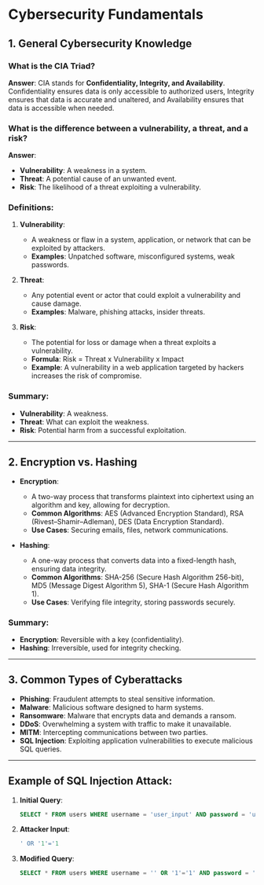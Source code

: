 # Cybersecurity Fundamentals

## 1. General Cybersecurity Knowledge

### What is the CIA Triad?
**Answer**: CIA stands for **Confidentiality, Integrity, and Availability**. Confidentiality ensures data is only accessible to authorized users, Integrity ensures that data is accurate and unaltered, and Availability ensures that data is accessible when needed.

### What is the difference between a vulnerability, a threat, and a risk?
**Answer**: 
- **Vulnerability**: A weakness in a system.
- **Threat**: A potential cause of an unwanted event.
- **Risk**: The likelihood of a threat exploiting a vulnerability.

### Definitions:

1. **Vulnerability**:
   - A weakness or flaw in a system, application, or network that can be exploited by attackers.
   - **Examples**: Unpatched software, misconfigured systems, weak passwords.

2. **Threat**:
   - Any potential event or actor that could exploit a vulnerability and cause damage.
   - **Examples**: Malware, phishing attacks, insider threats.

3. **Risk**:
   - The potential for loss or damage when a threat exploits a vulnerability.
   - **Formula**: Risk = Threat x Vulnerability x Impact
   - **Example**: A vulnerability in a web application targeted by hackers increases the risk of compromise.

### Summary:
- **Vulnerability**: A weakness.
- **Threat**: What can exploit the weakness.
- **Risk**: Potential harm from a successful exploitation.

---

## 2. Encryption vs. Hashing

- **Encryption**:
  - A two-way process that transforms plaintext into ciphertext using an algorithm and key, allowing for decryption.
  - **Common Algorithms**: AES (Advanced Encryption Standard), RSA (Rivest–Shamir–Adleman), DES (Data Encryption Standard).
  - **Use Cases**: Securing emails, files, network communications.

- **Hashing**:
  - A one-way process that converts data into a fixed-length hash, ensuring data integrity.
  - **Common Algorithms**: SHA-256 (Secure Hash Algorithm 256-bit), MD5 (Message Digest Algorithm 5), SHA-1 (Secure Hash Algorithm 1).
  - **Use Cases**: Verifying file integrity, storing passwords securely.

### Summary:
- **Encryption**: Reversible with a key (confidentiality).
- **Hashing**: Irreversible, used for integrity checking.

---

## 3. Common Types of Cyberattacks
- **Phishing**: Fraudulent attempts to steal sensitive information.
- **Malware**: Malicious software designed to harm systems.
- **Ransomware**: Malware that encrypts data and demands a ransom.
- **DDoS**: Overwhelming a system with traffic to make it unavailable.
- **MITM**: Intercepting communications between two parties.
- **SQL Injection**: Exploiting application vulnerabilities to execute malicious SQL queries.

---

## Example of SQL Injection Attack:
1. **Initial Query**:
   ```sql
   SELECT * FROM users WHERE username = 'user_input' AND password = 'user_input';

2. **Attacker Input**:
   ```sql
   ' OR '1'='1
   ```
3. **Modified Query**:
   ```sql
   SELECT * FROM users WHERE username = '' OR '1'='1' AND password = '';
```
